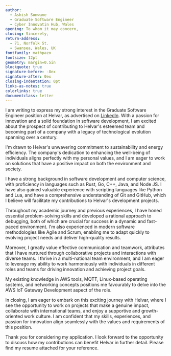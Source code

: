 ```yaml
---
author:
  - Ashish Sonwane
  - Graduate Software Engineer
  - Cyber Innovatin Hub, Wales
opening: To whom it may concern,
closing: Sincerely,
return-address:
  - 71, Norfolk St.
  - Swansea, Wales, UK
fontfamily: mathpazo
fontsize: 12pt
geometry: margin=0.5in
blockquote: true
signature-before: -8ex
signature-after: 0ex
closing-indentation: 0pt
links-as-notes: true
colorlinks: true
documentclass: letter
---
```


I am writing to express my strong interest in the Graduate Software
Engineer position at Helvar, as advertised on
[LinkedIn](https://www.linkedin.com/jobs/view/3710552451). With a
passion for innovation and a solid foundation in software development, I
am excited about the prospect of contributing to Helvar's esteemed team
and becoming part of a company with a legacy of technological evolution
spanning over a century.

I'm drawn to Helvar's unwavering commitment to sustainability and energy
efficiency. The company's dedication to enhancing the well-being of
individuals aligns perfectly with my personal values, and I am eager to
work on solutions that have a positive impact on both the environment
and society.

I have a strong background in software development and computer science,
with proficiency in languages such as Rust, Go, C++, Java, and Node JS.
I have also gained valuable experience with scripting languages like
Python and Lua, and have a comprehensive understanding of Git and
GitHub, which I believe will facilitate my contributions to Helvar's
development projects.

Throughout my academic journey and previous experiences, I have honed
essential problem-solving skills and developed a rational approach to
debugging, both of which are crucial for success in a dynamic and
fast-paced environment. I'm also experienced in modern software
methodologies like Agile and Scrum, enabling me to adapt quickly to
evolving project needs and deliver high-quality results.

Moreover, I greatly value effective communication and teamwork,
attributes that I have nurtured through collaborative projects and
interactions with diverse teams. I thrive in a multi-national team
environment, and I am eager to leverage my ability to work harmoniously
with individuals in different roles and teams for driving innovation and
achieving project goals.

My existing knowledge in AWS tools, MQTT, Linux-based operating systems,
and networking concepts positions me favourably to delve into the AWS
IoT Gateway Development aspect of the role.

In closing, I am eager to embark on this exciting journey with Helvar,
where I see the opportunity to work on projects that make a genuine
impact, collaborate with international teams, and enjoy a supportive and
growth-oriented work culture. I am confident that my skills,
experiences, and passion for innovation align seamlessly with the values
and requirements of this position.

Thank you for considering my application. I look forward to the
opportunity to discuss how my contributions can benefit Helvar in
further detail. Please find my resume attached for your reference.
